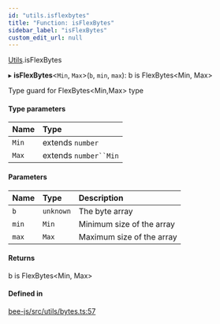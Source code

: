 ```yaml
---
id: "utils.isflexbytes"
title: "Function: isFlexBytes"
sidebar_label: "isFlexBytes"
custom_edit_url: null
---
```


[Utils](../modules/utils.md).isFlexBytes

▸ **isFlexBytes**<`Min`, `Max`\>(`b`, `min`, `max`): b is FlexBytes<Min, Max\>

Type guard for FlexBytes<Min,Max\> type

#### Type parameters

| Name | Type |
| :------ | :------ |
| `Min` | extends `number` |
| `Max` | extends `number``Min` |

#### Parameters

| Name | Type | Description |
| :------ | :------ | :------ |
| `b` | `unknown` | The byte array |
| `min` | `Min` | Minimum size of the array |
| `max` | `Max` | Maximum size of the array |

#### Returns

b is FlexBytes<Min, Max\>

#### Defined in

[bee-js/src/utils/bytes.ts:57](https://github.com/ethersphere/bee-js/blob/ae6a776/src/utils/bytes.ts#L57)
